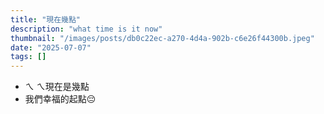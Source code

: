 ```yaml
---
title: "現在幾點"
description: "what time is it now"
thumbnail: "/images/posts/db0c22ec-a270-4d4a-902b-c6e26f44300b.jpeg"
date: "2025-07-07"
tags: []
---
```

- ㄟ ㄟ現在是幾點
- 我們幸福的起點😔
